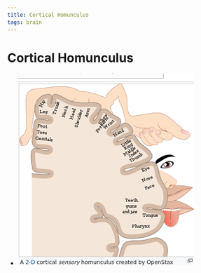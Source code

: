 ```yaml
---
title: Cortical Homunculus
tags: brain
---
```


# Cortical Homunculus
- ![im](assets/Pasted%20Image%2020220509154234.png)






















































